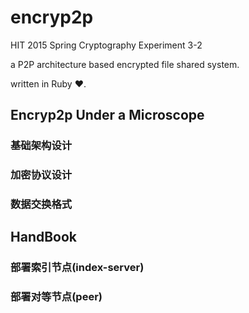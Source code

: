 encryp2p
========

HIT 2015 Spring Cryptography Experiment 3-2

a P2P architecture based encrypted file shared system.

written in Ruby ❤.

## Encryp2p Under a Microscope

### 基础架构设计

### 加密协议设计

### 数据交换格式

## HandBook

### 部署索引节点(index-server)

### 部署对等节点(peer)
